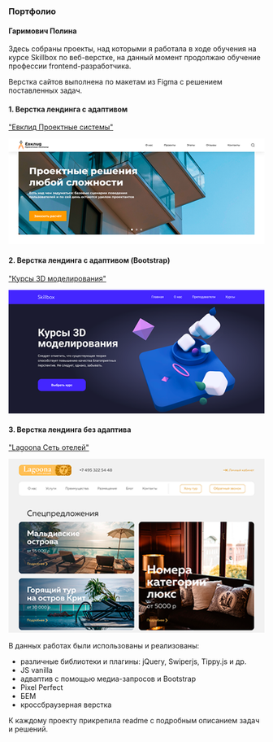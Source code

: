 ### Портфолио
#### Гаримович Полина

Здесь собраны проекты, над которыми я работала в ходе обучения на курсе Skillbox по веб-верстке, на данный момент продолжаю обучение профессии frontend-разработчика.

Верстка сайтов выполнена по макетам из Figma с решением поставленных задач.


#### 1. Верстка лендинга с адаптивом 
["Евклид Проектные системы"](http://project-euclid.tmweb.ru/)

![](https://github.com/Garimovich-Polina/projects/blob/master/extra_resources/euclid.png?raw=true)

#### 2. Верстка лендинга с адаптивом (Bootstrap)
["Курсы 3D моделирования"](http://project-courses.tmweb.ru/)

![](https://github.com/Garimovich-Polina/projects/blob/master/extra_resources/courses.png?raw=true)

#### 3. Верстка лендинга без адаптива
["Lagoona Сеть отелей"](http://project-lagoona.tmweb.ru/)

![](https://github.com/Garimovich-Polina/projects/blob/master/extra_resources/lagoona.png?raw=true)

В данных работах были использованы и реализованы:  

+ различные библиотеки и плагины: jQuery, Swiperjs, Tippy.js и др.
+ JS vanilla
+ адваптив с помощью медиа-запросов и Bootstrap
+ Pixel Perfect
+ БЕМ
+ кроссбраузерная верстка

К каждому проекту прикрепила readme с подробным описанием задач и решений. 


